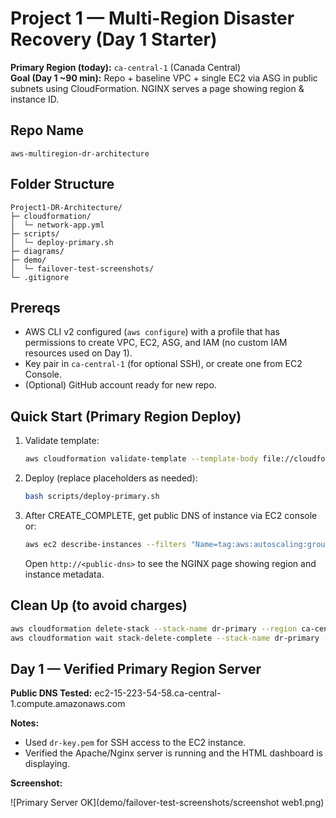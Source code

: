 # Project 1 — Multi-Region Disaster Recovery (Day 1 Starter)

**Primary Region (today):** `ca-central-1` (Canada Central)  
**Goal (Day 1 ~90 min):** Repo + baseline VPC + single EC2 via ASG in public subnets using CloudFormation. NGINX serves a page showing region & instance ID.

## Repo Name
`aws-multiregion-dr-architecture`

## Folder Structure
```
Project1-DR-Architecture/
├─ cloudformation/
│  └─ network-app.yml
├─ scripts/
│  └─ deploy-primary.sh
├─ diagrams/
├─ demo/
│  └─ failover-test-screenshots/
└─ .gitignore
```

## Prereqs
- AWS CLI v2 configured (`aws configure`) with a profile that has permissions to create VPC, EC2, ASG, and IAM (no custom IAM resources used on Day 1).
- Key pair in `ca-central-1` (for optional SSH), or create one from EC2 Console.
- (Optional) GitHub account ready for new repo.

## Quick Start (Primary Region Deploy)
1. Validate template:
   ```bash
   aws cloudformation validate-template --template-body file://cloudformation/network-app.yml
   ```
2. Deploy (replace placeholders as needed):
   ```bash
   bash scripts/deploy-primary.sh
   ```
3. After CREATE_COMPLETE, get public DNS of instance via EC2 console or:
   ```bash
   aws ec2 describe-instances --filters "Name=tag:aws:autoscaling:groupName,Values=dr-primary-asg"      --region ca-central-1 --query "Reservations[].Instances[].PublicDnsName" --output text
   ```
   Open `http://<public-dns>` to see the NGINX page showing region and instance metadata.

## Clean Up (to avoid charges)
```bash
aws cloudformation delete-stack --stack-name dr-primary --region ca-central-1
aws cloudformation wait stack-delete-complete --stack-name dr-primary --region ca-central-1
```

## Day 1 — Verified Primary Region Server

**Public DNS Tested:** ec2-15-223-54-58.ca-central-1.compute.amazonaws.com

**Notes:**
- Used `dr-key.pem` for SSH access to the EC2 instance.
- Verified the Apache/Nginx server is running and the HTML dashboard is displaying.

**Screenshot:**

![Primary Server OK](demo/failover-test-screenshots/screenshot web1.png)

